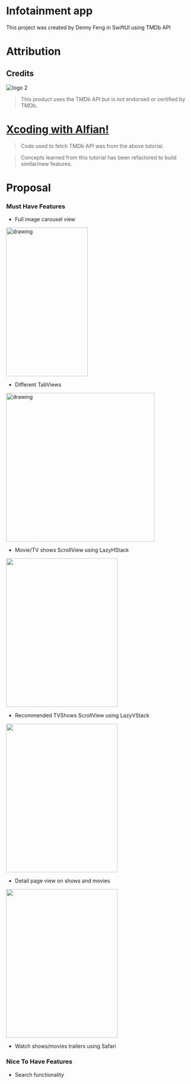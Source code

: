 # Infotainment app

This project was created by Denny Feng in SwiftUI using TMDb API

# Attribution

## Credits

![logo 2](https://user-images.githubusercontent.com/46504150/116312095-da885980-a760-11eb-9199-4c06041b7cba.png)

> This product uses the TMDb API but is not endorsed or certified by TMDb.

# [Xcoding with Alfian!](https://www.youtube.com/watch?v=YRj_ya8URcY&list=PLuecTl5TrGwtvBdVJ6NC038y2-aGnR1S5)

> Code used to fetch TMDb API was from the above tutorial.

> Concepts learned from this tutorial has been refactored to build similar/new features.

# Proposal

### Must Have Features

- Full image carousel view 
<img src="https://user-images.githubusercontent.com/46504150/117415606-586d0300-aecd-11eb-8f3c-4b00bbb6fe38.png " alt="drawing" width="220" height="400"/>

- Different TabViews
<img src="https://user-images.githubusercontent.com/46504150/117417341-16dd5780-aecf-11eb-944c-38d70d0abac2.png " alt="drawing" width="400" height="400"/>

- Movie/TV shows ScrollView using LazyHStack
<img src="https://user-images.githubusercontent.com/46504150/117417974-c0bce400-aecf-11eb-94ef-b401b291e553.png" width="300" height="400"/>

- Recommended TVShows ScrollView using LazyVStack
<img src="https://user-images.githubusercontent.com/46504150/117418333-24dfa800-aed0-11eb-8a95-332259e28526.png" width="300" height="400"/>

- Detail page view on shows and movies
<img src="https://user-images.githubusercontent.com/46504150/117418995-ee565d00-aed0-11eb-9ad2-f2e00945e3d6.png" width="300" height="400"/>

- Watch shows/movies trailers using Safari


### Nice To Have Features
- Search functionality
